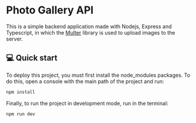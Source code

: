 # Photo Gallery API

This is a simple backend application made with Nodejs, Express and Typescript, in which the [Multer](https://www.npmjs.com/package/multer) library is used to upload images to the server.

## 💻 Quick start

To deploy this project, you must first install the node_modules packages. To do this, open a console with the main path of the project and run:

```bash
npm install
```

Finally, to run the project in development mode, run in the terminal:

```bash
npm run dev
```
